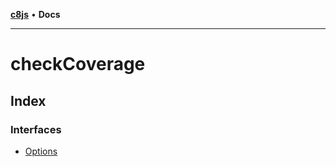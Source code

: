 [**c8js**](../../README.md) • **Docs**

***

# checkCoverage

## Index

### Interfaces

- [Options](interfaces/Options.md)
